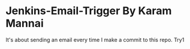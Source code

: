 # Jenkins-Email-Trigger By Karam Mannai
It's about sending an email every time I make a commit to this repo.
Try1
